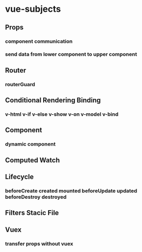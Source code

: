 # vue-subjects
## Props
### component communication
### send data from lower component to upper component
## Router
### routerGuard
## Conditional Rendering Binding
### v-html v-if v-else v-show v-on v-model v-bind
## Component
### dynamic component
## Computed Watch
## Lifecycle
### beforeCreate created mounted beforeUpdate updated beforeDestroy destroyed
## Filters Stacic File
## Vuex
### transfer props without vuex


